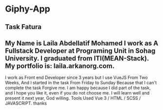 # Giphy-App
Task Fatura
---------------------------------------------
My Name is Laila Abdellatif Mohamed I work as A Fullstack Developer at Programing Unit in Sohag University.
I graduated from ITI(MEAN-Stack).
My portfolio is:
laila.arkanorg.com.
----------------------------------------------
I work as Front end Developer since 3 years but I use VueJS From Two Weeks, And I started in the task From Friday to Sunday
Because that I can't complete the task Forgive me.
I am happy because I did part of the task, and I hope you like it, even if you do not choose me. I will learn well and present it next year, God willing.
Tools Used Vue 3 / HTML / SCSS / JAVASCRIPT.
thanks
